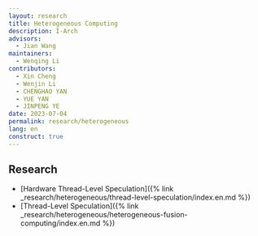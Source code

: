 ```yaml
---
layout: research
title: Heterogeneous Computing
description: I-Arch
advisors:
  - Jian Wang
maintainers:
  - Wenqing Li
contributors:
  - Xin Cheng
  - Wenjin Li
  - CHENGHAO YAN
  - YUE YAN
  - JINPENG YE
date: 2023-07-04
permalink: research/heterogeneous
lang: en
construct: true
---
```


## Research

* [Hardware Thread-Level Speculation]({% link _research/heterogeneous/thread-level-speculation/index.en.md %})
* [Thread-Level Speculation]({% link _research/heterogeneous/heterogeneous-fusion-computing/index.en.md %})
